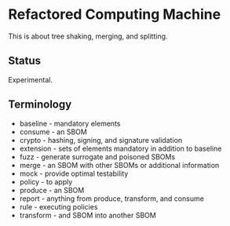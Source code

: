 # Refactored Computing Machine
This is about tree shaking, merging, and splitting.

## Status
Experimental.

## Terminology
* baseline - mandatory elements
* consume - an SBOM
* crypto - hashing, signing, and signature validation
* extension - sets of elements mandatory in addition to baseline
* fuzz - generate surrogate and poisoned SBOMs
* merge - an SBOM with other SBOMs or additional information
* mock - provide optimal testability
* policy - to apply
* produce - an SBOM
* report - anything from produce, transform, and consume
* rule - executing policies
* transform - and SBOM into another SBOM
